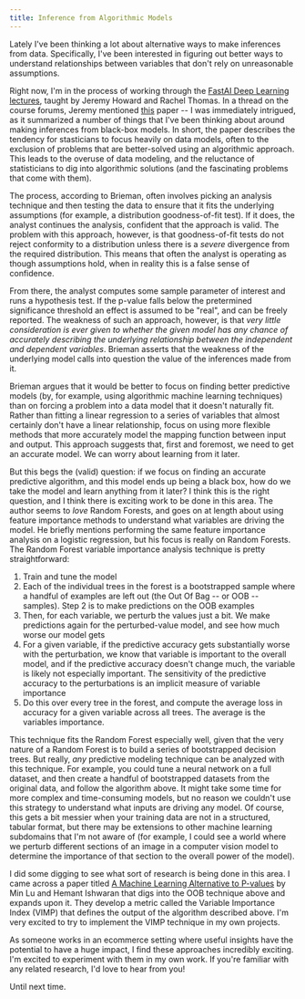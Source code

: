 ```yaml
---
title: Inference from Algorithmic Models
---
```


Lately I've been thinking a lot about alternative ways to make inferences from data. Specifically, I've been interested in figuring out better ways to understand relationships between variables that don't rely on unreasonable assumptions. 

Right now, I'm in the process of working through the [FastAI Deep Learning lectures](http://course.fast.ai/), taught by Jeremy Howard and Rachel Thomas. In a thread on the course forums, Jeremy mentioned [this](http://projecteuclid.org/euclid.ss/1009213726) paper -- I was immediately intrigued, as 
it summarized a number of things that I've been thinking about around making inferences from black-box models. In short, the paper describes the tendency for stasticians to focus heavily on data models, often to the exclusion of problems that are better-solved using an algorithmic approach. This leads to the overuse of data modeling, and the reluctance of statisticians to dig into algorithmic solutions (and the fascinating problems that come with them).

The process, according to Brieman, often involves picking an analysis technique and then testing the data to ensure that it fits the underlying assumptions (for example, a distribution goodness-of-fit test). If it does, the analyst continues the analysis, confident that the approach is valid. The problem with this approach, however, is that goodness-of-fit tests do not reject conformity to a distribution unless there is a *severe* divergence from the required distribution. This means that often the analyst is operating as though assumptions hold, when in reality this is a false sense of confidence. 

From there, the analyst computes some sample parameter of interest and runs a hypothesis test. If the p-value falls below the pretermined significance threshold an effect is assumed to be "real", and can be freely reported. The weakness of such an approach, however, is that *very little consideration is ever given to whether the given model has any chance of accurately describing the underlying relationship between the independent and dependent variables*. Brieman asserts that the weakness of the underlying model calls into question the value of the inferences made from it.

Brieman argues that it would be better to focus on finding better predictive models (by, for example, using algorithmic machine learning techniques) than on forcing a problem into a data model that it doesn't naturally fit. Rather than fitting a linear regression to a series of variables that almost certainly don't have a linear relationship, focus on using more flexible methods that more accurately model the mapping function between input and output. This approach suggests that, first and foremost, we need to get an accurate model. We can worry about learning from it later.

But this begs the (valid) question: if we focus on finding an accurate predictive algorithm, and this model ends up being a black box, how do we take the model and learn anything from it later? I think this is the right question, and I think there is exciting work to be done in this area. The author seems to *love* Random Forests, and goes on at length about using feature importance methods to understand what variables are driving the model. He briefly mentions performing the same feature importance analysis on a logistic regression, but his focus is really on Random Forests. The Random Forest variable importance analysis technique is pretty straightforward:
1. Train and tune the model
2. Each of the individual trees in the forest is a bootstrapped sample where a handful of examples are left out (the Out Of Bag -- or OOB -- samples). Step 2 is to make predictions on the OOB examples
3. Then, for each variable, we perturb the values just a bit. We make predictions again for the perturbed-value model, and see how much worse our model gets
4. For a given variable, if the predictive accuracy gets substantially worse with the perturbation, we know that variable is important to the overall model, and if the predictive accuracy doesn't change much, the variable is likely not especially important. The sensitivity of the predictive accuracy to the perturbations is an implicit measure of variable importance
5. Do this over every tree in the forest, and compute the average loss in accuracy for a given variable across all trees. The average is the variables importance. 

This technique fits the Random Forest especially well, given that the very nature of a Random Forest is to build a series of bootstrapped decision trees. But really, *any* predictive modeling technique can be analyzed with this technique. For example, you could tune a neural network on a full dataset, and then create a handful of bootstrapped datasets from the original data, and follow the algorithm above. It might take some time for more complex and time-consuming models, but no reason we couldn't use this strategy to understand what inputs are driving any model. Of course, this gets a bit messier when your training data are not in a structured, tabular format, but there may be extensions to other machine learning subdomains that I'm not aware of (for example, I could see a world where we perturb different sections of an image in a computer vision model to determine the importance of that section to the overall power of the model). 

I did some digging to see what sort of research is being done in this area. I came across a paper titled [A Machine Learning Alternative to P-values](https://arxiv.org/abs/1701.04944) by Min Lu and Hemant Ishwaran that digs into the OOB technique above and expands upon it. They develop a metric called the Variable Importance Index (VIMP) that defines the output of the algorithm described above. I'm very excited to try to implement the VIMP technique in my own projects. 

As someone works in an ecommerce setting where useful insights have the potential to have a huge impact, I find these approaches incredibly exciting. I'm excited to experiment with them in my own work. If you're familiar with any related research, I'd love to hear from you!

Until next time. 